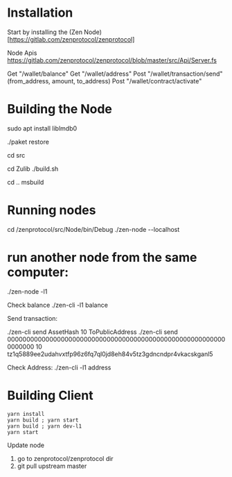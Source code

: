 # Installation

Start by installing the (Zen Node)[https://gitlab.com/zenprotocol/zenprotocol]

Node Apis
https://gitlab.com/zenprotocol/zenprotocol/blob/master/src/Api/Server.fs

Get "/wallet/balance"
Get "/wallet/address"
Post "/wallet/transaction/send" (from_address, amount, to_address)
Post "/wallet/contract/activate"


# Building the Node

sudo apt install liblmdb0

./paket restore

  cd src

cd Zulib
./build.sh

cd ..
msbuild


# Running nodes

cd /zenprotocol/src/Node/bin/Debug
./zen-node --localhost


# run another node from the same computer:

./zen-node -l1

Check balance
./zen-cli -l1 balance  

Send transaction:

./zen-cli send AssetHash 10 ToPublicAddress
./zen-cli send 0000000000000000000000000000000000000000000000000000000000000000 10 tz1q5889ee2udahvxtfp96z6fq7ql0jd8eh84v5tz3gdncndpr4vkacskganl5

Check Address:
./zen-cli -l1 address



# Building Client

```
yarn install
yarn build ; yarn start
yarn build ; yarn dev-l1
yarn start
```



Update node

1) go to zenprotocol/zenprotocol dir
2) git pull upstream master

